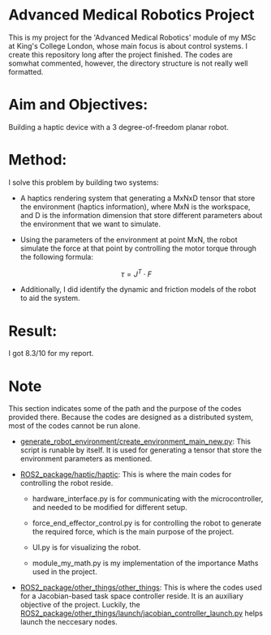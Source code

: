 # Advanced Medical Robotics Project

This is my project for the 'Advanced Medical Robotics' module of my MSc at King's College London, whose main focus is about control systems. I create this repository long after the project finished. The codes are somwhat commented, however, the directory structure is not really well formatted.

# Aim and Objectives:

Building a haptic device with a 3 degree-of-freedom planar robot. 

# Method:

I solve this problem by building two systems:

- A haptics rendering system that generating a MxNxD tensor that store the environment (haptics information), where MxN is the workspace, and D is the information dimension that store different parameters about the environment that we want to simulate.

- Using the parameters of the environment at point MxN, the robot simulate the force at that point by controlling the motor torque through the following formula:


$$ \tau = J^T \cdot F $$


- Additionally, I did identify the dynamic and friction models of the robot to aid the system.

# Result:

I got 8.3/10 for my report.

# Note

This section indicates some of the path and the purpose of the codes provided there. Because the codes are designed as a distributed system, most of the codes cannot be run alone.

- [generate_robot_environment/create_environment_main_new.py](generate_robot_environment/create_environment_main_new.py): This script is runable by itself. It is used for generating a tensor that store the environment parameters as mentioned.

- [ROS2_package/haptic/haptic](ROS2_package/haptic/haptic): This is where the main codes for controlling the robot reside.

    + hardware_interface.py is for communicating with the microcontroller, and needed to be modified for different setup.

    + force_end_effector_control.py is for controlling the robot to generate the required force, which is the main purpose of the project.

    + UI.py is for visualizing the robot.

    + module_my_math.py is my implementation of the importance Maths used in the project.

- [ROS2_package/other_things/other_things](ROS2_package/other_things/other_things): This is where the codes used for a Jacobian-based task space controller reside. It is an auxiliary objective of the project. Luckily, the [ROS2_package/other_things/launch/jacobian_controller_launch.py](ROS2_package/other_things/launch/jacobian_controller_launch.py) helps launch the neccesary nodes.

